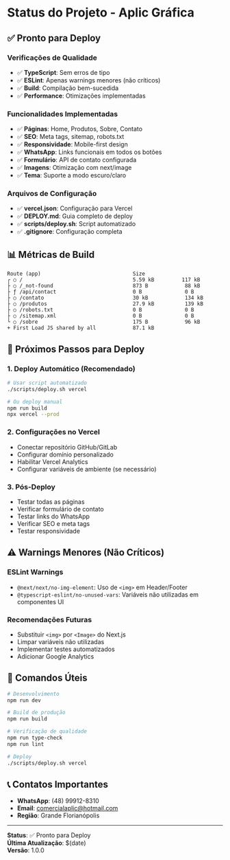 # Status do Projeto - Aplic Gráfica

## ✅ **Pronto para Deploy**

### **Verificações de Qualidade**
- ✅ **TypeScript**: Sem erros de tipo
- ✅ **ESLint**: Apenas warnings menores (não críticos)
- ✅ **Build**: Compilação bem-sucedida
- ✅ **Performance**: Otimizações implementadas

### **Funcionalidades Implementadas**
- ✅ **Páginas**: Home, Produtos, Sobre, Contato
- ✅ **SEO**: Meta tags, sitemap, robots.txt
- ✅ **Responsividade**: Mobile-first design
- ✅ **WhatsApp**: Links funcionais em todos os botões
- ✅ **Formulário**: API de contato configurada
- ✅ **Imagens**: Otimização com next/image
- ✅ **Tema**: Suporte a modo escuro/claro

### **Arquivos de Configuração**
- ✅ **vercel.json**: Configuração para Vercel
- ✅ **DEPLOY.md**: Guia completo de deploy
- ✅ **scripts/deploy.sh**: Script automatizado
- ✅ **.gitignore**: Configuração completa

## 📊 **Métricas de Build**

```
Route (app)                              Size
┌ ○ /                                    5.59 kB         117 kB
├ ○ /_not-found                          873 B            88 kB
├ ƒ /api/contact                         0 B              0 B
├ ○ /contato                             30 kB            134 kB
├ ○ /produtos                            27.9 kB          139 kB
├ ○ /robots.txt                          0 B              0 B
├ ○ /sitemap.xml                         0 B              0 B
└ ○ /sobre                               175 B            96 kB
+ First Load JS shared by all            87.1 kB
```

## 🚀 **Próximos Passos para Deploy**

### **1. Deploy Automático (Recomendado)**
```bash
# Usar script automatizado
./scripts/deploy.sh vercel

# Ou deploy manual
npm run build
npx vercel --prod
```

### **2. Configurações no Vercel**
- Conectar repositório GitHub/GitLab
- Configurar domínio personalizado
- Habilitar Vercel Analytics
- Configurar variáveis de ambiente (se necessário)

### **3. Pós-Deploy**
- Testar todas as páginas
- Verificar formulário de contato
- Testar links do WhatsApp
- Verificar SEO e meta tags
- Testar responsividade

## ⚠️ **Warnings Menores (Não Críticos)**

### **ESLint Warnings**
- `@next/next/no-img-element`: Uso de `<img>` em Header/Footer
- `@typescript-eslint/no-unused-vars`: Variáveis não utilizadas em componentes UI

### **Recomendações Futuras**
- Substituir `<img>` por `<Image>` do Next.js
- Limpar variáveis não utilizadas
- Implementar testes automatizados
- Adicionar Google Analytics

## 🔧 **Comandos Úteis**

```bash
# Desenvolvimento
npm run dev

# Build de produção
npm run build

# Verificação de qualidade
npm run type-check
npm run lint

# Deploy
./scripts/deploy.sh vercel
```

## 📞 **Contatos Importantes**

- **WhatsApp**: (48) 99912-8310
- **Email**: comercialaplic@hotmail.com
- **Região**: Grande Florianópolis

---

**Status**: ✅ Pronto para Deploy  
**Última Atualização**: $(date)  
**Versão**: 1.0.0 